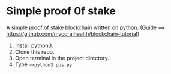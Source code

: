 # Simple proof 0f stake 
A simple proof of stake blockchain written on python. (Guide ==> https://github.com/mycoralhealth/blockchain-tutorial)

1. Install python3.
2. Clone this repo.
3. Open terminal in the project directory.
4. Type ```>>python3 pos.py```
